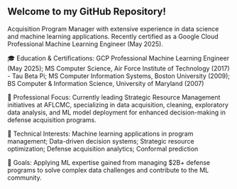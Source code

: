 ## Welcome to my GitHub Repository!
<!--
**LEDazzio01/LEDazzio01** is a ✨ _special_ ✨ repository because its `README.md` (this file) appears on your GitHub profile.

Here are some ideas to get you started:

- 🔭 I’m currently working on ...
- 🌱 I’m currently learning ...
- 👯 I’m looking to collaborate on ...
- 🤔 I’m looking for help with ...
- 💬 Ask me about ...
- 📫 How to reach me: ...
- 😄 Pronouns: ...
- ⚡ Fun fact: ...
-->
Acquisition Program Manager with extensive experience in data science and machine learning applications. Recently certified as a Google Cloud Professional Machine Learning Engineer (May 2025).

🎓 Education & Certifications:
GCP Professional Machine Learning Engineer (May 2025);
MS Computer Science, Air Force Institute of Technology (2017) - Tau Beta Pi;
MS Computer Information Systems, Boston University (2009);
BS Computer & Information Science, University of Maryland (2007)

💼 Professional Focus:
Currently leading Strategic Resource Management initiatives at AFLCMC, specializing in data acquisition, cleaning, exploratory data analysis, and ML model deployment for enhanced decision-making in defense acquisition programs.

🔧 Technical Interests:
Machine learning applications in program management;
Data-driven decision systems;
Strategic resource optimization;
Defense acquisition analytics;
Conformal prediction

🚀 Goals:
Applying ML expertise gained from managing $2B+ defense programs to solve complex data challenges and contribute to the ML community.

